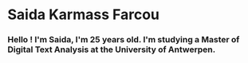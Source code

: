 # Saida Karmass Farcou 
### Hello ! I'm Saida, I'm 25 years old. I'm studying a Master of Digital Text Analysis at the University of Antwerpen. 